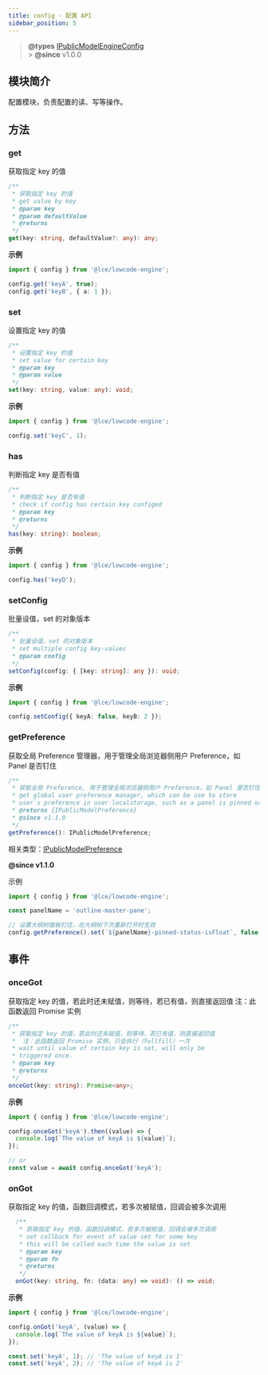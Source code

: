 ```yaml
---
title: config - 配置 API
sidebar_position: 5
---
```


> **@types** [IPublicModelEngineConfig](https://github.com/alibaba/lowcode-engine/blob/main/packages/types/src/shell/model/engine-config.ts)<br/> > **@since** v1.0.0

## 模块简介

配置模块，负责配置的读、写等操作。

## 方法

### get

获取指定 key 的值

```typescript
/**
 * 获取指定 key 的值
 * get value by key
 * @param key
 * @param defaultValue
 * @returns
 */
get(key: string, defaultValue?: any): any;
```

**示例**

```typescript
import { config } from '@lce/lowcode-engine';

config.get('keyA', true);
config.get('keyB', { a: 1 });
```

### set

设置指定 key 的值

```typescript
/**
 * 设置指定 key 的值
 * set value for certain key
 * @param key
 * @param value
 */
set(key: string, value: any): void;
```

**示例**

```typescript
import { config } from '@lce/lowcode-engine';

config.set('keyC', 1);
```

### has

判断指定 key 是否有值

```typescript
/**
 * 判断指定 key 是否有值
 * check if config has certain key configed
 * @param key
 * @returns
 */
has(key: string): boolean;
```

**示例**

```typescript
import { config } from '@lce/lowcode-engine';

config.has('keyD');
```

### setConfig

批量设值，set 的对象版本

```typescript
/**
 * 批量设值，set 的对象版本
 * set multiple config key-values
 * @param config
 */
setConfig(config: { [key: string]: any }): void;
```

**示例**

```typescript
import { config } from '@lce/lowcode-engine';

config.setConfig({ keyA: false, keyB: 2 });
```

### getPreference

获取全局 Preference 管理器，用于管理全局浏览器侧用户 Preference，如 Panel 是否钉住

```typescript
/**
 * 获取全局 Preference, 用于管理全局浏览器侧用户 Preference，如 Panel 是否钉住
 * get global user preference manager, which can be use to store
 * user`s preference in user localstorage, such as a panel is pinned or not.
 * @returns {IPublicModelPreference}
 * @since v1.1.0
 */
getPreference(): IPublicModelPreference;
```

相关类型：[IPublicModelPreference](https://github.com/alibaba/lowcode-engine/blob/main/packages/types/src/shell/model/preference.ts)

**@since v1.1.0**

示例

```javascript
import { config } from '@lce/lowcode-engine';

const panelName = 'outline-master-pane';

// 设置大纲树面板钉住，在大纲树下次重新打开时生效
config.getPreference().set(`${panelName}-pinned-status-isFloat`, false, 'skeleton');
```

## 事件

### onceGot

获取指定 key 的值，若此时还未赋值，则等待，若已有值，则直接返回值
注：此函数返回 Promise 实例

```typescript
/**
 * 获取指定 key 的值，若此时还未赋值，则等待，若已有值，则直接返回值
 *  注：此函数返回 Promise 实例，只会执行（fullfill）一次
 * wait until value of certain key is set, will only be
 * triggered once.
 * @param key
 * @returns
 */
onceGot(key: string): Promise<any>;
```

**示例**

```typescript
import { config } from '@lce/lowcode-engine';

config.onceGot('keyA').then((value) => {
  console.log(`The value of keyA is ${value}`);
});

// or
const value = await config.onceGot('keyA');
```

### onGot

获取指定 key 的值，函数回调模式，若多次被赋值，回调会被多次调用

```typescript
  /**
   * 获取指定 key 的值，函数回调模式，若多次被赋值，回调会被多次调用
   * set callback for event of value set for some key
   * this will be called each time the value is set
   * @param key
   * @param fn
   * @returns
   */
  onGot(key: string, fn: (data: any) => void): () => void;
```

**示例**

```typescript
import { config } from '@lce/lowcode-engine';

config.onGot('keyA', (value) => {
  console.log(`The value of keyA is ${value}`);
});

const.set('keyA', 1); // 'The value of keyA is 1'
const.set('keyA', 2); // 'The value of keyA is 2'
```

